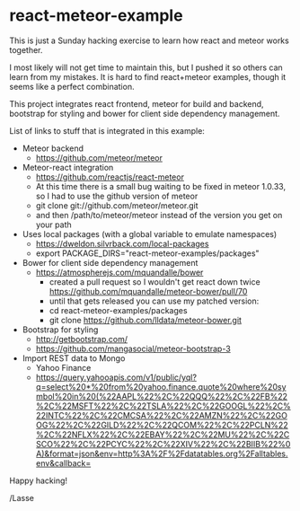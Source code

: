 # react-meteor-example
This is just a Sunday hacking exercise to learn how react and meteor works together.

I most likely will not get time to maintain this, but I pushed it so others can learn from my mistakes.
It is hard to find react+meteor examples, though it seems like a perfect combination.

This project integrates react frontend, meteor for build and backend, bootstrap for styling and bower for client side dependency management.

List of links to stuff that is integrated in this example:
* Meteor backend
  - https://github.com/meteor/meteor
* Meteor-react integration
    - https://github.com/reactjs/react-meteor
    - At this time there is a small bug waiting to be fixed in meteor 1.0.33, so I had to use the github version of meteor
    - git clone git://github.com/meteor/meteor.git
    - and then /path/to/meteor/meteor instead of the version you get on your path
* Uses local packages (with a global variable to emulate namespaces)
    - https://dweldon.silvrback.com/local-packages
    - export PACKAGE_DIRS="react-meteor-examples/packages"
* Bower for client side dependency management
    - https://atmospherejs.com/mquandalle/bower
      - created a pull request so I wouldn't get react down twice      https://github.com/mquandalle/meteor-bower/pull/70
      - until that gets released you can use my patched version:
      - cd react-meteor-examples/packages
      - git clone https://github.com/lldata/meteor-bower.git
* Bootstrap for styling
  - http://getbootstrap.com/
  - https://github.com/mangasocial/meteor-bootstrap-3
* Import REST data to Mongo
  - Yahoo Finance
  - https://query.yahooapis.com/v1/public/yql?q=select%20*%20from%20yahoo.finance.quote%20where%20symbol%20in%20(%22AAPL%22%2C%22QQQ%22%2C%22FB%22%2C%22MSFT%22%2C%22TSLA%22%2C%22GOOGL%22%2C%22INTC%22%2C%22CMCSA%22%2C%22AMZN%22%2C%22GOOG%22%2C%22GILD%22%2C%22QCOM%22%2C%22PCLN%22%2C%22NFLX%22%2C%22EBAY%22%2C%22MU%22%2C%22CSCO%22%2C%22PCYC%22%2C%22XIV%22%2C%22BIIB%22%0A)&format=json&env=http%3A%2F%2Fdatatables.org%2Falltables.env&callback=

Happy hacking!

/Lasse
